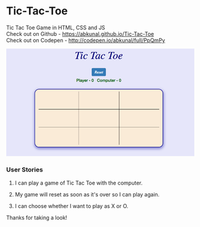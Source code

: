 # Tic-Tac-Toe  

Tic Tac Toe Game in HTML, CSS  and JS  
Check out on Github - https://abkunal.github.io/Tic-Tac-Toe  
Check out on Codepen - http://codepen.io/abkunal/full/PpQmPy  
  
![Tic Tac Toe screenshot][image]  

[image]: https://github.com/abkunal/Tic-Tac-Toe/blob/master/Tic%20Tac%20Toe%20screenshot.png "Tic Tac Toe"  
  
### User Stories  
  
1. I can play a game of Tic Tac Toe with the computer.  
  
2. My game will reset as soon as it's over so I can play again.  
  
3. I can choose whether I want to play as X or O.  
  
Thanks for taking a look!

